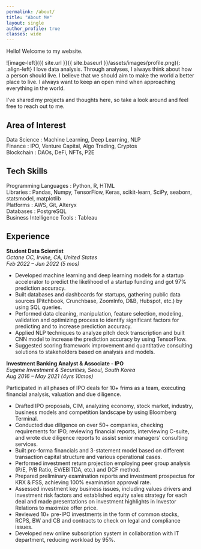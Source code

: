 ```yaml
---
permalink: /about/
title: "About Me"
layout: single
author_profile: true
classes: wide
---
```


Hello! Welcome to my website. 

![image-left]({{ site.url }}{{ site.baseurl }}/assets/images/profile.png){: .align-left} 
I love data analysis. Through analyses, I always think about how a person should live. I believe that we should aim to make the world a better place to live. I always want to keep an open mind when approaching everything in the world.

I've shared my projects and thoughts here, so take a look around and feel free to reach out to me.
<br />

## Area of Interest

Data Science : Machine Learning, Deep Learning, NLP <br />
Finance : IPO, Venture Capital, Algo Trading, Cryptos <br />
Blockchain : DAOs, DeFi, NFTs, P2E

## Tech Skills
Programming Languages : Python, R, HTML <br />
Libraries : Pandas, Numpy, TensorFlow, Keras, scikit-learn, SciPy, seaborn, statsmodel, matplotlib <br />
Platforms : AWS, Git, Alteryx <br />
Databases : PostgreSQL <br />
Business Intelligence Tools : Tableau

## Experience
**Student Data Scientist**      
*Octane OC, Irvine, CA, United States*     
*Feb 2022 – Jun 2022 (5 mos)*      
* Developed machine learning and deep learning models for a startup accelerator to predict the likelihood of a startup funding and got 97% prediction accuracy.
* Built databases and dashboards for startups, gathering public data sources (Pitchbook, Crunchbase, ZoomInfo, D&B, Hubspot, etc.) by using SQL queries.
* Performed data cleaning, manipulation, feature selection, modeling, validation and optimizing process to identify significant factors for predicting and to increase prediction accuracy.
* Applied NLP techniques to analyze pitch deck transcription and built CNN model to increase the prediction accuracy by using TensorFlow.
* Suggested scoring framework improvement and quantitative consulting solutions to stakeholders based on analysis and models.
      
**Investment Banking Analyst & Associate - IPO**      
*Eugene Investment & Securities, Seoul, South Korea*      
*Aug 2016 – May 2021 (4yrs 10mos)*      

Participated in all phases of IPO deals for 10+ frims as a team, executing financial analysis, valuation and due diligence.
* Drafted IPO proposals, CIM, analyzing economy, stock market, industry, business models and competition landscape by using Bloomberg Terminal.
* Conducted due diligence on over 50+ companies, checking requirements for IPO, reviewing financial reports, interviewing C-suite, and wrote due diligence reports to assist senior managers’ consulting services.
* Built pro-forma financials and 3-statement model based on different transaction capital structure and various operational cases.
* Performed investment return projection employing peer group analysis (P/E, P/B Ratio, EV/EBITDA, etc.) and DCF method.
* Prepared preliminary examination reports and investment prospectus for KRX & FSS, achieving 100% examination approval rate.
* Assessed investment key business issues, including values drivers and investment risk factors and established equity sales strategy for each deal and made presentations on investment highlights in Investor Relations to maximize offer price.
* Reviewed 10+ pre-IPO investments in the form of common stocks, RCPS, BW and CB and contracts to check on legal and compliance issues.
* Developed new online subscription system in collaboration with IT department, reducing workload by 95%.



